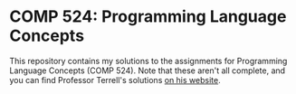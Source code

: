 # COMP 524: Programming Language Concepts
This repository contains my solutions to the assignments for Programming Language Concepts (COMP 524). Note that these aren't all complete, and you can find Professor Terrell's solutions [on his website](https://comp524sp21.cs.unc.edu/assignments_).
